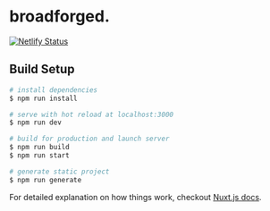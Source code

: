 # broadforged.

[![Netlify Status](https://api.netlify.com/api/v1/badges/a14155ee-cd38-4b9a-a03a-a3d940a2e0e6/deploy-status)](https://app.netlify.com/sites/lucid-turing-1a338f/deploys)

> 

## Build Setup

``` bash
# install dependencies
$ npm run install

# serve with hot reload at localhost:3000
$ npm run dev

# build for production and launch server
$ npm run build
$ npm run start

# generate static project
$ npm run generate
```

For detailed explanation on how things work, checkout [Nuxt.js docs](https://nuxtjs.org).
